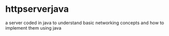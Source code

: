 # httpserverjava
a server coded in java to understand basic networking concepts and how to implement them using java
